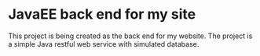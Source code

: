 # JavaEE back end for my site

This project is being created as the back end for my website.
The project is a simple Java restful web service with simulated database.